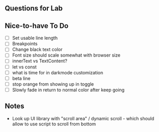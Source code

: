 ## Questions for Lab

## Nice-to-have To Do
- [ ] Set usable line length
- [ ] Breakpoints
- [ ] Change black text color
- [ ] Font size should scale somewhat with browser size
- [ ] innerText vs TextContent?
- [ ] let vs const
- [ ] what is time for in darkmode customization
- [ ] beta line
- [ ] stop orange from showing up in toggle
- [ ] Slowly fade in return to normal color after keep going

## Notes
- Look up UI library with "scroll area" / dynamic scroll - which should allow to use script to scroll from bottom